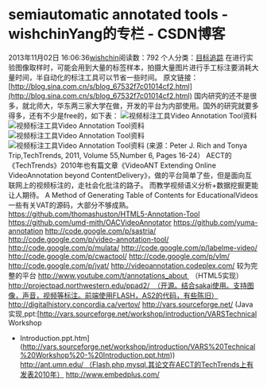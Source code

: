 # semiautomatic annotated tools - wishchinYang的专栏 - CSDN博客
2013年11月02日 16:06:36[wishchin](https://me.csdn.net/wishchin)阅读数：792
个人分类：[目标追踪](https://blog.csdn.net/wishchin/article/category/1508415)
在进行实验图像取样时，可能会用到大量的标签样本，拍摄大量图片进行手工标注要消耗大量时间，半自动化的标注工具可以节省一些时间。
原文链接：[http://blog.sina.com.cn/s/blog_67532f7c01014cf2.html](http://blog.sina.com.cn/s/blog_67532f7c01014cf2.html)
国内研究的还不是很多，就北师大，华东两三家大学在做，开发的平台为内部使用。国外的研究就要多得多，还有不少是free的，如下表：
![视频标注工具Video <wbr>Annotation <wbr>Tool资料](http://s5.sinaimg.cn/middle/67532f7cgbfcdf15a8a24&690)
![视频标注工具Video <wbr>Annotation <wbr>Tool资料](http://s14.sinaimg.cn/middle/67532f7cgbfcdf172a7dd&690)
![视频标注工具Video <wbr>Annotation <wbr>Tool资料](http://s4.sinaimg.cn/middle/67532f7cgbfcdf16d70a3&690)![视频标注工具Video <wbr>Annotation <wbr>Tool资料](http://s16.sinaimg.cn/middle/67532f7cgbfcdf17ab2ef&690)
(来源：Peter J. Rich and Tonya Trip,TechTrends, 2011, Volume 55,Number 6, Pages 16-24）
AECT的《TechTrends》2010年也有篇文章《VideoANT Extending Online VideoAnnotation beyond ContentDelivery》，做的平台简单了些，但是面向互联网上的视频标注的，走社会化批注的路子。
而教学视频语义分析+数据挖掘更能让人期待。
A Method of Generating Table of Contents for EducationalVideos
一些有关VAT的源码，大部分不够成熟。
https://github.com/thomashuston/HTML5-Annotation-Tool
https://github.com/umd-mith/OACVideoAnnotator
https://github.com/yuma-annotation
http://code.google.com/p/sastria/
http://code.google.com/p/video-annotation-tool/
http://code.google.com/p/mulata/
http://code.google.com/p/labelme-video/
http://code.google.com/p/cwactool/
http://code.google.com/p/vlm/
http://code.google.com/p/jvat/
http://videoannotation.codeplex.com/
较为完整的平台
http://www.youtube.com/t/annotations_about 
（HTML5实现）
http://projectpad.northwestern.edu/ppad2/  （开源。结合sakai使用。支持图像，声音，视频等标注。前端使用FLASH，AS2的代码，有些陈旧）
http://digitalhistory.concordia.ca/vertov/
http://vars.sourceforge.net/ (Java实现,ppt:[http://vars.sourceforge.net/workshop/introduction/VARSTechnical Workshop
 - Introduction.ppt.htm](http://vars.sourceforge.net/workshop/introduction/VARS%20Technical%20Workshop%20-%20Introduction.ppt.htm))
http://ant.umn.edu/ （Flash,php,mysql.其论文在AECT的TechTrends上有发表2010年）
http://www.embedplus.com/
